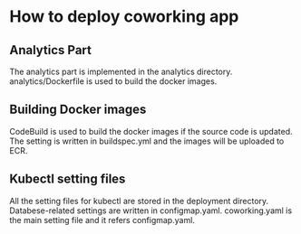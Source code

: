 # How to deploy coworking app

## Analytics Part

The analytics part is implemented in the analytics directory.
analytics/Dockerfile is used to build the docker images.

## Building Docker images

CodeBuild is used to build the docker images if the source code is updated.
The setting is written in buildspec.yml and the images will be uploaded to ECR.

## Kubectl setting files

All the setting files for kubectl are stored in the deployment directory.
Databese-related settings are written in configmap.yaml.
coworking.yaml is the main setting file and it refers configmap.yaml.
